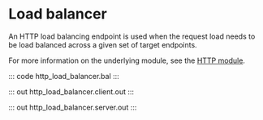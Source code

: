 # Load balancer

An HTTP load balancing endpoint is used when the request load needs to be load balanced across a given 
set of target endpoints.

For more information on the underlying module, 
see the [HTTP module](https://lib.ballerina.io/ballerina/http/latest/).

::: code http_load_balancer.bal :::

::: out http_load_balancer.client.out :::

::: out http_load_balancer.server.out :::